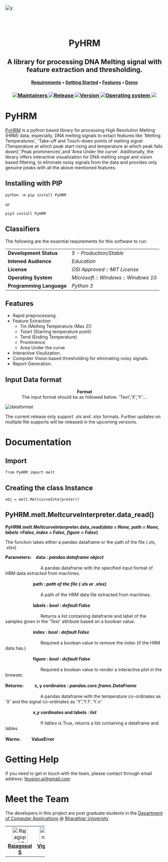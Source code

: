 ![y](https://user-images.githubusercontent.com/80576855/233824868-99358619-cc04-415c-9f55-94d105fa8d3d.png)
<div align="center">
    <br>
        <a href="" width="250px" height="250px" alt="Software_E-logo"></a>
      <br>
    <h1>PyHRM</h1>
    <h2><b>A library for processing DNA Melting signal with feature extraction and thresholding.</b></h2>
        <h4>
        <a href="#system-requirements">Requirements</a>
        •
        <a href="#getting-started">Getting Started</a>
        •
        <a href="#features">Features</a>
        •
        <a href="#demo">Demo</a>
    </h4>
    <h3>
        <a href="#meet-the-team">
            <img src="https://img.shields.io/badge/maintainers-The Team-cyan" alt="Maintainers">
        </a>
        <a href="https://github.com/FEUSION/Extractor/releases/latest/tags/v0.0.1">
            <img src="https://img.shields.io/badge/launched-April%202023-teal" alt="Release">
        </a>
        <a href="https://github.com/FEUSION/Extractor/releases/latest">
        <img src="https://img.shields.io/github/release/MLRS-dev/Extractor?color=brightgreen&label=version" alt="Version">
        </a>
        <a href="https://www.microsoft.com/en-in/software-download/">
        <img src="https://img.shields.io/badge/platform-Windows-blue" alt="Operating system">
      </a>
      <a href="https://github.com/FEUSION/Extractor/commits/main">
      <img src="https://img.shields.io/github/last-commit/FEUSION/Extractor?color=blueviolet&label=updated">
      </a>
    </h3>
</div>

# PyHRM
[PyHRM]([https://github.com/FEUSION/Extractor](https://feusion.github.io/PyHRM/)) is a python based library for processing High Resolution Melting (HRM) data, especially, DNA melting signals to extact features like 'Melting Temperatures', 'Take-off and Touch-down points of melting signal (Temperature at which peak start rising and temperature at which peak falls down)','Peak prominences',and 'Area Under the curve'. Additionally, the library offers interactive visualization for DNA melting singal and vision based filtering, to eliminate noisy signals from the data and provides only genuine peaks with all the above mentioned features.


## Installing with PIP

```
python -m pip install PyHRM
```
or
```
pip3 install PyHRM
```

## Classifiers

The following are the essential requirements for this software to run:

<table>
  <tr>
    <td nowrap><strong>Development Status</strong></td><td href = "https://pypi.org/search/?c=Development+Status+%3A%3A+5+-+Production%2FStable"><i >5 - Production/Stable </i></td>
  </tr>
  <tr>
    <td nowrap><strong>Intened Audience</strong></td><td><i>Education</i></td>
  </tr>
  <tr>
    <td nowrap><strong>License</strong></td><td><i>OSI Approved :: MIT License </i></td>
  </tr>
  <tr>
    <td nowrap><strong>Operating System</strong></td><td><i>Microsoft :: Windows :: Windows 10 </i></td>
  </tr>
  <tr>
    <td nowrap><strong>Programming Language</strong></td><td><i>Python 3</i></td>
  </tr>
</table>

## Features
- Rapid preprocessing.
- Feature Extraction
    - Tm (Melting Temperature (Max 2))
    - Tstart (Starting temperature point)
    - Tend (Ending Temperature)
    - Prominence
    - Area Under the curve
- Interactive Visulization.
- Computer Vision based thresholding for eliminating noisy signals.
- Report Generation.

## Input Data format

<p align="center">
<b>Format</b><br />
    The input format should be as followed below. 'Text','X','Y'.... 
</p>


![dataformat](https://user-images.githubusercontent.com/80576855/233830128-279608f2-42f4-4bca-84b1-1063922956db.png)

The current release only support .xls and .xlsx formats. Further updates on multiple file supports will be released in the upcoming versions.

# Documentation

## Import
```
from PyHRM import melt
```
## Creating the class Instance
```
obj = melt.MeltcurveInterpreter()
```
## PyHRM.melt.MeltcurveInterpreter.data_read()

<b>PyHRM.melt.MeltcurveInterpreter.data_read(<i>data = None, path = None, labels =False, index = False, figure = False</i>)</b>

The function takes either a pandas dataframe or the path of the file (.xls, .xlsx)

<b>Parameters:</b>&emsp;<b>data : </b><i><b>pandas dataframe object</b></i>
<br>
<br>
&emsp;&emsp;&emsp;&emsp;&emsp;&emsp;&emsp;&emsp;A pandas dataframe with the specified input format of HRM data extracted from machines.
<br>
<br>
&emsp;&emsp;&emsp;&emsp;&emsp;&emsp;&nbsp;<b>path : </b></b><i><b>path of the file (.xls or .xlsx)</b></i><br>
<br>
&emsp;&emsp;&emsp;&emsp;&emsp;&emsp;&emsp;&emsp;A path of the HRM data file extracted from machines.
<br>
<br>
&emsp;&emsp;&emsp;&emsp;&emsp;&emsp;&nbsp;<b>labels : </b></b><i><b>bool : default False</b></i><br>
<br>
&emsp;&emsp;&emsp;&emsp;&emsp;&emsp;&emsp;&emsp;Returns a list containing dataframe and label of the samples given in the 'Text' attribute based on a boolean value.
<br>
<br>
&emsp;&emsp;&emsp;&emsp;&emsp;&emsp;&nbsp;<b>index : </b></b><i><b>bool : default False</b></i><br>
<br>
&emsp;&emsp;&emsp;&emsp;&emsp;&emsp;&emsp;&emsp;Required a boolean value to remove the index (if the HRM data has.)
<br>
<br>
&emsp;&emsp;&emsp;&emsp;&emsp;&emsp;&nbsp;<b>figure : </b></b><i><b>bool : default False</b></i><br>
<br>
&emsp;&emsp;&emsp;&emsp;&emsp;&emsp;&emsp;&emsp;Required a boolean value to render a interactive plot in the browser.
<br>
<br>
<b>Returns: &emsp;&nbsp;</b>&emsp;<b>x, y cordinates : </b><i><b>pandas.core.frame.DataFrame</b></i>
<br>
<br>
&emsp;&emsp;&emsp;&emsp;&emsp;&emsp;&emsp;&emsp;A pandas dataframe with the temperature co-ordinates as 'X' and the signal co-ordinates as 'Y','Y.1'..'Y.n'
<br>
<br>
&emsp;&emsp;&emsp;&emsp;&emsp;&emsp;&nbsp;<b>x,y cordinates and labels : </b></b><i><b>list</b></i><br>
<br>
&emsp;&emsp;&emsp;&emsp;&emsp;&emsp;&emsp;&emsp;If <i>lables</i> is True, returns a list containing a dataframe and lables
<br>
<br>
<b>Warns: &emsp;&nbsp;</b>&emsp;<b>ValueError</b>








# Getting Help

If you need to get in touch with the team, please contact through email address: [feusion.ai@gmail.com](mailto:feusion.ai@gmail.com?subject=Extractor%20Application)

# Meet the Team

   The developers in this project are post graduate students in the [Department of Computer Applications](https://b-u.ac.in/23/department-computer-applications) @ [Bharathiar University](https://b-u.ac.in/)
<table style="width:25%">
  <tbody>
    <tr>
      <td align="center" valign="top"><a href="https://github.com/rajag0pal"><img src="https://avatars.githubusercontent.com/u/80576855?v=4" width="50px;" alt="Rajagopal S"/><br /><sub><b><a href="https://www.linkedin.com/in/rajagopal-s/">Rajagopal S</a></b></sub></a><br /></td>
      <td align="center" valign="top"><a href="https://github.com/VIGNESH-R-06"><img src="https://avatars.githubusercontent.com/u/94525493?v=4" width="50px;" alt="Vignesh R"/><br /><sub><b><a href="https://www.linkedin.com/in/vignesh-r-31b5601b8/">Vignesh R</a></b></sub></a><br /></td>
      <td align="center" valign="top"><a href="https://github.com/IamSenthilKumar"><img src="https://avatars.githubusercontent.com/u/89689985?v=4" width="50px;" alt="Senthil Kumar N"/><br /><sub><b><a href="https://www.linkedin.com/in/senthilkumar-n/">N.S.K</a></b></sub></a><br /></td>
    </tr>
  </tbody>
</table>
